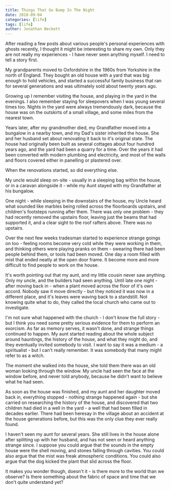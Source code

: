 ```yaml
---
title: Things That Go Bump In The Night
date: 2018-09-04
categories: [life]
tags: [life]
author: Jonathan Beckett
---
```


After reading a few posts about various people's personal experiences with ghosts recently, I thought it might be interesting to share my own. Only they are not really my experiences - I have never seen anything myself. I need to tell a story first.

My grandparents moved to Oxfordshire in the 1960s from Yorkshire in the north of England. They bought an old house with a yard that was big enough to hold vehicles, and started a successful family business that ran for several generations and was ultimately sold about twenty years ago.

Growing up I remember visiting the house, and playing in the yard in the evenings. I also remember staying for sleepovers when I was young several times too. Nights in the yard were always tremendously dark, because the house was on the outskirts of a small village, and some miles from the nearest town.

Years later, after my grandmother died, my Grandfather moved into a bungalow in a nearby town, and my Dad's sister inherited the house. She and her husband set about renovating it back to it's original state. The house had originally been built as several cottages about four hundred years ago, and the yard had been a quarry for a time. Over the years it had been converted with modern plumbing and electricity, and most of the walls and floors covered either in panelling or plastered over.

When the renovations started, so did everything else.

My uncle would sleep on-site - usually in a sleeping bag within the house, or in a caravan alongside it - while my Aunt stayed with my Grandfather at his bungalow.

One night - while sleeping in the downstairs of the house, my Uncle heard what sounded like marbles being rolled across the floorboards upstairs, and children's footsteps running after them. There was only one problem - they had recently removed the upstairs floor, leaving just the beams that had supported it, and a clear sight to the roof rafters above. There was no upstairs.

Over the next few weeks tradesman started to experience strange goings on too - feeling rooms become very cold while they were working in them, and thinking others were playing pranks on them - swearing there had been people behind them, or tools had been moved. One day a room filled with mist that ended neatly at the open door frame. It become more and more difficult to find people to work on the house.

It's worth pointing out that my aunt, and my little cousin never saw anything. Only my uncle, and the builders had seen anything. Until late one night - after moving back in - when a plant moved across the floor of it's own accord. Nobody saw it move directly - but they noticed it was now in a different place, and it's leaves were waving back to a standstill. Not knowing quite what to do, they called the local church who came out to investigate.

I'm not sure what happened with the church - I don't know the full story - but I think you need some pretty serious evidence for them to perform an exorcism. As far as memory serves, it wasn't done, and strange things continued to happen. My aunt started reading about the whole subject around hauntings, the history of the house, and what they might do, and they eventually invited somebody to visit. I want to say it was a medium - a spiritualist - but I can't really remember. It was somebody that many might refer to as a witch.

The moment she walked into the house, she told them there was an old woman looking through the window. My uncle had seen the face at the window before, and never told anybody, because he didn't want to believe what he had seen.

As soon as the house was finished, and my aunt and her daughter moved back in, everything stopped - nothing strange happened again - but she carried on researching the history of the house, and discovered that two children had died in a well in the yard - a well that had been filled in decades earlier. There had been heresay in the village about an accident at the house generations before, but this was the only clue they ever really found.

I haven't seen my aunt for several years. She still lives in the house alone after splitting up with her husband, and has not seen or heard anything strange since. I suppose you could argue that the sounds in the empty house were the shell moving, and stones falling through cavities. You could also argue that the mist was freak atmospheric conditions. You could also argue that the dog kicked the plant that slid across the floor.

It makes you wonder though, doesn't it - is there more to the world than we observe? Is there something about the fabric of space and time that we don't quite understand yet?